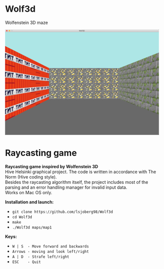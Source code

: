 # Wolf3d
Wolfenstein 3D maze

<img src="Wolf.png" width="830"/> 

# Raycasting game

**Raycasting game inspired by Wolfenstein 3D**\
Hive Helsinki graphical project. The code is written in accordance with The Norm (Hive coding style).\
Besides the raycasting algorithm itself, the project includes most of the parsing and an error handling manager for invalid input data.\
Works on Mac OS only.

**Installation and launch:**
* `git clone https://github.com/lsjoberg98/Wolf3d`
* `cd Wolf3d`
* `make`
* `./Wolf3d maps/map1`

**Keys:**
* `W | S  - Move forward and backwards`
* `Arrows - moving and look left/right`
* `A | D  - Strafe left/right`
* `ESC    - Quit`
